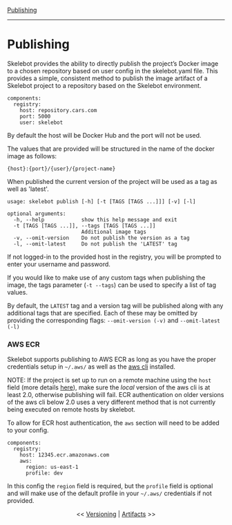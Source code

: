 [Publishing](publishing.md)

---

# Publishing

Skelebot provides the ability to directly publish the project’s Docker image to a chosen repository based on user config in the skelebot.yaml file. This provides a simple, consistent method to publish the image artifact of a Skelebot project to a repository based on the Skelebot environment.

```
components:
  registry:
    host: repository.cars.com
    port: 5000
    user: skelebot
```

By default the host will be Docker Hub and the port will not be used.

The values that are provided will be structured in the name of the docker image as follows:

```
{host}:{port}/{user}/{project-name}
```

When published the current version of the project will be used as a tag as well as 'latest'.

```
usage: skelebot publish [-h] [-t [TAGS [TAGS ...]]] [-v] [-l]

optional arguments:
  -h, --help            show this help message and exit
  -t [TAGS [TAGS ...]], --tags [TAGS [TAGS ...]]
                        Additional image tags
  -v, --omit-version    Do not publish the version as a tag
  -l, --omit-latest     Do not publish the 'LATEST' tag
```

If not logged-in to the provided host in the registry, you will be prompted to enter your username and password.

If you would like to make use of any custom tags when publishing the image, the tags parameter
(`-t --tags`) can be used to specify a list of tag values.

By default, the `LATEST` tag and a version tag will be published along with any additional tags that are specified.
Each of these may be omitted by providing the corresponding flags: `--omit-version (-v)` and `--omit-latest (-l)`

### AWS ECR
Skelebot supports publishing to AWS ECR as long as you have the proper credentials setup in `~/.aws/` as well as the [aws cli](https://aws.amazon.com/cli/) installed.

NOTE: If the project is set up to run on a remote machine using the `host` field (more details [here](docker-host.md)), make sure the _local_ version of the aws cli is at least 2.0, otherwise publishing will fail. ECR authentication on older versions of the aws cli below 2.0 uses a very different method that is not currently being executed on remote hosts by skelebot.

To allow for ECR host authentication, the `aws` section will need to be added to your config.

```
components:
  registry:
    host: 12345.ecr.amazonaws.com
    aws:
      region: us-east-1
      profile: dev
```

In this config the `region` field is required, but the `profile` field is optional and will make use of the default profile in your `~/.aws/` credentials if not provided.

<center><< <a href="versioning.html">Versioning</a>  |  <a href="artifacts.html">Artifacts</a> >></center>
